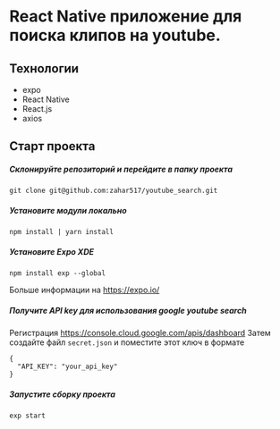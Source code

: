 # React Native приложение для поиска клипов на youtube.

## Технологии

* expo
* React Native
* React.js
* axios


## Старт проекта

##### Склонируйте репозиторий и перейдите в папку проекта

```
git clone git@github.com:zahar517/youtube_search.git
```

##### Установите модули локально

```
npm install | yarn install
```

##### Установите Expo XDE

```
npm install exp --global
```

Больше информации на https://expo.io/

##### Получите API key для использования google youtube search

Регистрация https://console.cloud.google.com/apis/dashboard
Затем создайте файл ```secret.json``` и поместите этот ключ в формате
```
{
  "API_KEY": "your_api_key"
}
```

##### Запустите сборку проекта

```
exp start
```

